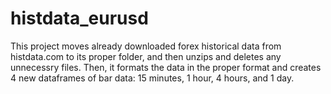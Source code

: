 # histdata_eurusd
This project moves already downloaded forex historical data from histdata.com to its proper folder, and then unzips and deletes any unnecessry files. Then, it formats the data in the proper format and creates 4 new dataframes of bar data: 15 minutes, 1 hour, 4 hours, and 1 day.

